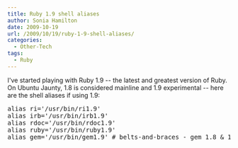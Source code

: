 ```yaml
---
title: Ruby 1.9 shell aliases
author: Sonia Hamilton
date: 2009-10-19
url: /2009/10/19/ruby-1-9-shell-aliases/
categories:
  - Other-Tech
tags:
  - Ruby
---
```

I've started playing with Ruby 1.9 -- the latest and greatest version of Ruby. On Ubuntu Jaunty, 1.8 is considered mainline and 1.9 experimental -- here are the shell aliases if using 1.9:

<!--more-->

<pre>alias ri='/usr/bin/ri1.9'
alias irb='/usr/bin/irb1.9'
alias rdoc='/usr/bin/rdoc1.9'
alias ruby='/usr/bin/ruby1.9'
alias gem='/usr/bin/gem1.9' # belts-and-braces - gem 1.8 & 1.9 are the same version - 1.3.1</pre>
